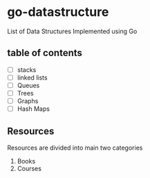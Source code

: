 # go-datastructure
List of Data Structures Implemented using Go

## table of contents

- [ ] stacks
- [ ] linked lists
- [ ] Queues
- [ ] Trees
- [ ] Graphs
- [ ] Hash Maps

## Resources
Resources are divided into main two categories
1. Books
2. Courses

